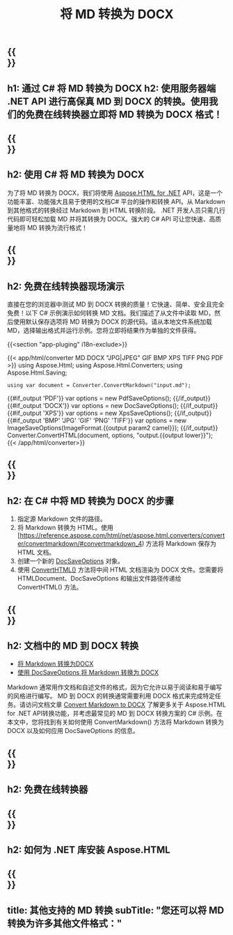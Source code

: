 ﻿---
translation: true
template: /templates/_template-conversion-child.md
title: 将 MD 转换为 DOCX
description: 用于 MD 到 DOCX 转换的示例 C# 代码。在 ASP.NET 或任何 .NET 应用程序中轻松使用转换器 API。免费试用在线 MD 到 DOCX 转换器！
url: /net/conversion/md-to-docx/
family: html
platformtag: net
feature: conversion
informat: MD
outformat: DOCX
otherformats: PDF XPS JPEG BMP GIF PNG TIFF HTML
howto: howtoMd
---

{{<section banner>}}
---
h1: 通过 C# 将 MD 转换为 DOCX
h2: 使用服务器端 .NET API 进行高保真 MD 到 DOCX 的转换。使用我们的免费在线转换器立即将 MD 转换为 DOCX 格式！
---

{{<section overview>}}
---
h2: 使用 C# 将 MD 转换为 DOCX
---

为了将 MD 转换为 DOCX，我们将使用 [Aspose.HTML for .NET](https://products.aspose.com/html/net/) API，这是一个功能丰富、功能强大且易于使用的文档C# 平台的操作和转换 API。从 Markdown 到其他格式的转换经过 Markdown 到 HTML 转换阶段。 .NET 开发人员只需几行代码即可轻松加载 MD 并将其转换为 DOCX。强大的 C# API 可让您快速、高质量地将 MD 转换为流行格式！

{{<section demos>}}
---
h2: 免费在线转换器现场演示
---

直接在您的浏览器中测试 MD 到 DOCX 转换的质量！它快速、简单、安全且完全免费！以下 C# 示例演示如何转换 MD 文档。我们描述了从文件中读取 MD，然后使用默认保存选项将 MD 转换为 DOCX 的源代码。请从本地文件系统加载 MD，选择输出格式并运行示例。您将立即将结果作为单独的文件获得。

{{<section "app-pluging" i18n-exclude>}}

{{< app/html/converter MD DOCX "JPG|JPEG" GIF BMP XPS TIFF PNG PDF >}}
using Aspose.Html;
using Aspose.Html.Converters;
using Aspose.Html.Saving;

    using var document = Converter.ConvertMarkdown("input.md");
{{#if_output 'PDF'}}
    var options = new PdfSaveOptions();
{{/if_output}}
{{#if_output 'DOCX'}}
    var options = new DocSaveOptions();
{{/if_output}}
{{#if_output 'XPS'}}
    var options = new XpsSaveOptions();
{{/if_output}}
{{#if_output 'BMP' 'JPG' 'GIF' 'PNG' 'TIFF'}}
    var options = new ImageSaveOptions(ImageFormat.{{output param2 camel}});
{{/if_output}}
    Converter.ConvertHTML(document, options, "output.{{output lower}}");   
{{< /app/html/converter>}}


{{<section steps>}}
---
h2: 在 C# 中将 MD 转换为 DOCX 的步骤
---
1. 指定源 Markdown 文件的路径。
1. 将 Markdown 转换为 HTML。使用 [https://reference.aspose.com/html/net/aspose.html.converters/converter/convertmarkdown/#convertmarkdown_4) 方法将 Markdown 保存为 HTML 文档。
1. 创建一个新的 [DocSaveOptions](https://reference.aspose.com/html/net/aspose.html.saving/docsaveoptions/) 对象。
1. 使用 [ConvertHTML()](https://reference.aspose.com/html/net/aspose.html.converters/converter/converthtml/) 方法将中间 HTML 文档渲染为 DOCX 文件。您需要将 HTMLDocument、DocSaveOptions 和输出文件路径传递给 ConvertHTML() 方法。

{{<section documentation>}}
---
h2: 文档中的 MD 到 DOCX 转换
---

 - <a href="https://docs.aspose.com/html/net/converting-between-formats/markdown-to-docx/#convert-markdown-to-docx" target="_blank">将 Markdown 转换为DOCX</a>
 - <a href="https://docs.aspose.com/html/net/converting-between-formats/markdown-to-docx/#convert-markdown-to-docx-using-docsaveoptions" target="_blank" >使用 DocSaveOptions 将 Markdown 转换为 DOCX</a>

Markdown 通常用作文档和自述文件的格式，因为它允许以易于阅读和易于编写的风格进行编写。 MD 到 DOCX 的转换通常需要利用 DOCX 格式来完成特定任务。请访问文档文章 [Convert Markdown to DOCX](https://docs.aspose.com/html/net/converting-between-formats/markdown-to-docx/) 了解更多关于 Aspose.HTML for .NET API转换功能，并考虑最常见的 MD 到 DOCX 转换方案的 C# 示例。在本文中，您将找到有关如何使用 ConvertMarkdown() 方法将 Markdown 转换为 DOCX 以及如何应用 DocSaveOptions 的信息。

{{<section online-converters>}}
---
h2: 免费在线转换器
---

{{<section get-started>}}
---
h2: 如何为 .NET 库安装 Aspose.HTML
---

{{<section other-conversions>}}
---
title: 其他支持的 MD 转换
subTitle: "您还可以将 MD 转换为许多其他文件格式："
---
